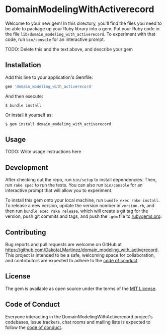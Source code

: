 # DomainModelingWithActiverecord

Welcome to your new gem! In this directory, you'll find the files you need to be able to package up your Ruby library into a gem. Put your Ruby code in the file `lib/domain_modeling_with_activerecord`. To experiment with that code, run `bin/console` for an interactive prompt.

TODO: Delete this and the text above, and describe your gem

## Installation

Add this line to your application's Gemfile:

```ruby
gem 'domain_modeling_with_activerecord'
```

And then execute:

    $ bundle install

Or install it yourself as:

    $ gem install domain_modeling_with_activerecord

## Usage

TODO: Write usage instructions here

## Development

After checking out the repo, run `bin/setup` to install dependencies. Then, run `rake spec` to run the tests. You can also run `bin/console` for an interactive prompt that will allow you to experiment.

To install this gem onto your local machine, run `bundle exec rake install`. To release a new version, update the version number in `version.rb`, and then run `bundle exec rake release`, which will create a git tag for the version, push git commits and tags, and push the `.gem` file to [rubygems.org](https://rubygems.org).

## Contributing

Bug reports and pull requests are welcome on GitHub at https://github.com/DakotaLMartinez/domain_modeling_with_activerecord. This project is intended to be a safe, welcoming space for collaboration, and contributors are expected to adhere to the [code of conduct](https://github.com/DakotaLMartinez/domain_modeling_with_activerecord/blob/master/CODE_OF_CONDUCT.md).


## License

The gem is available as open source under the terms of the [MIT License](https://opensource.org/licenses/MIT).

## Code of Conduct

Everyone interacting in the DomainModelingWithActiverecord project's codebases, issue trackers, chat rooms and mailing lists is expected to follow the [code of conduct](https://github.com/DakotaLMartinez/domain_modeling_with_activerecord/blob/master/CODE_OF_CONDUCT.md).
